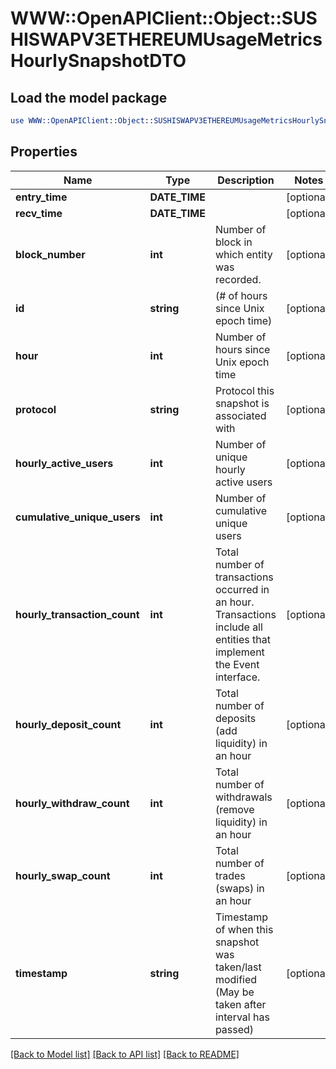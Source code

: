 # WWW::OpenAPIClient::Object::SUSHISWAPV3ETHEREUMUsageMetricsHourlySnapshotDTO

## Load the model package
```perl
use WWW::OpenAPIClient::Object::SUSHISWAPV3ETHEREUMUsageMetricsHourlySnapshotDTO;
```

## Properties
Name | Type | Description | Notes
------------ | ------------- | ------------- | -------------
**entry_time** | **DATE_TIME** |  | [optional] 
**recv_time** | **DATE_TIME** |  | [optional] 
**block_number** | **int** | Number of block in which entity was recorded. | [optional] 
**id** | **string** | (# of hours since Unix epoch time) | [optional] 
**hour** | **int** | Number of hours since Unix epoch time | [optional] 
**protocol** | **string** | Protocol this snapshot is associated with | [optional] 
**hourly_active_users** | **int** | Number of unique hourly active users | [optional] 
**cumulative_unique_users** | **int** | Number of cumulative unique users | [optional] 
**hourly_transaction_count** | **int** | Total number of transactions occurred in an hour. Transactions include all entities that implement the Event interface. | [optional] 
**hourly_deposit_count** | **int** | Total number of deposits (add liquidity) in an hour | [optional] 
**hourly_withdraw_count** | **int** | Total number of withdrawals (remove liquidity) in an hour | [optional] 
**hourly_swap_count** | **int** | Total number of trades (swaps) in an hour | [optional] 
**timestamp** | **string** | Timestamp of when this snapshot was taken/last modified (May be taken after interval has passed) | [optional] 

[[Back to Model list]](../README.md#documentation-for-models) [[Back to API list]](../README.md#documentation-for-api-endpoints) [[Back to README]](../README.md)



